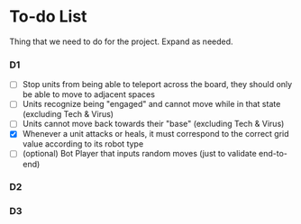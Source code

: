 # To-do List
Thing that we need to do for the project. Expand as needed.

### D1
- [ ] Stop units from being able to teleport across the board, they should only be able to move to adjacent spaces
- [ ] Units recognize being "engaged" and cannot move while in that state (excluding Tech & Virus)
- [ ] Units cannot move back towards their "base" (excluding Tech & Virus)
- [X] Whenever a unit attacks or heals, it must correspond to the correct grid value according to its robot type
- [ ] (optional) Bot Player that inputs random moves (just to validate end-to-end)

### D2
### D3